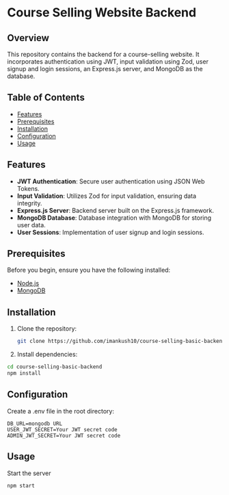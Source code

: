 # Course Selling Website Backend

## Overview

This repository contains the backend for a course-selling website. It incorporates authentication using JWT, input validation using Zod, user signup and login sessions, an Express.js server, and MongoDB as the database.

## Table of Contents

- [Features](#features)
- [Prerequisites](#prerequisites)
- [Installation](#installation)
- [Configuration](#configuration)
- [Usage](#usage)

## Features

- **JWT Authentication**: Secure user authentication using JSON Web Tokens.
- **Input Validation**: Utilizes Zod for input validation, ensuring data integrity.
- **Express.js Server**: Backend server built on the Express.js framework.
- **MongoDB Database**: Database integration with MongoDB for storing user data.
- **User Sessions**: Implementation of user signup and login sessions.

## Prerequisites

Before you begin, ensure you have the following installed:

- [Node.js](https://nodejs.org/)
- [MongoDB](https://www.mongodb.com/try/download/community)

## Installation

1. Clone the repository:

   ```bash
   git clone https://github.com/imankush10/course-selling-basic-backend.git
    ```

2. Install dependencies:

```bash
cd course-selling-basic-backend
npm install
```

## Configuration

Create a .env file in the root directory:

```env
DB_URL=mongodb URL
USER_JWT_SECRET=Your JWT secret code
ADMIN_JWT_SECRET=Your JWT secret code
```

## Usage

Start the server
```bash
npm start
```
